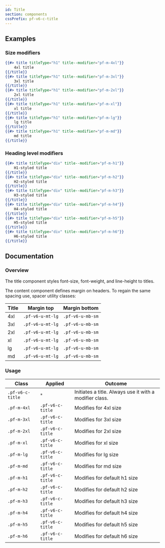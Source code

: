 ```yaml
---
id: Title
section: components
cssPrefix: pf-v6-c-title
---
```


## Examples

### Size modifiers

```hbs
{{#> title titleType="h1" title--modifier="pf-m-4xl"}}
    4xl title
{{/title}}
{{#> title titleType="h1" title--modifier="pf-m-3xl"}}
    3xl title
{{/title}}
{{#> title titleType="h1" title--modifier="pf-m-2xl"}}
    2xl title
{{/title}}
{{#> title titleType="h1" title--modifier="pf-m-xl"}}
    xl title
{{/title}}
{{#> title titleType="h1" title--modifier="pf-m-lg"}}
    lg title
{{/title}}
{{#> title titleType="h1" title--modifier="pf-m-md"}}
    md title
{{/title}}
```

### Heading level modifiers

```hbs
{{#> title titleType="div" title--modifier="pf-m-h1"}}
    H1-styled title
{{/title}}
{{#> title titleType="div" title--modifier="pf-m-h2"}}
    H2-styled title
{{/title}}
{{#> title titleType="div" title--modifier="pf-m-h3"}}
    H3-styled title
{{/title}}
{{#> title titleType="div" title--modifier="pf-m-h4"}}
    H4-styled title
{{/title}}
{{#> title titleType="div" title--modifier="pf-m-h5"}}
    H5-styled title
{{/title}}
{{#> title titleType="div" title--modifier="pf-m-h6"}}
    H6-styled title
{{/title}}
```

## Documentation

### Overview

The title component styles font-size, font-weight, and line-height to titles.

The content component defines margin on headers. To regain the same spacing use, spacer utility classes:

| Title | Margin top       | Margin bottom    |
| ----- | ---------------- | ---------------- |
| 4xl   | `.pf-v6-u-mt-lg` | `.pf-v6-u-mb-sm` |
| 3xl   | `.pf-v6-u-mt-lg` | `.pf-v6-u-mb-sm` |
| 2xl   | `.pf-v6-u-mt-lg` | `.pf-v6-u-mb-sm` |
| xl    | `.pf-v6-u-mt-lg` | `.pf-v6-u-mb-sm` |
| lg    | `.pf-v6-u-mt-lg` | `.pf-v6-u-mb-sm` |
| md    | `.pf-v6-u-mt-lg` | `.pf-v6-u-mb-sm` |

### Usage

| Class            | Applied          | Outcome                                                 |
| ---------------- | ---------------- | ------------------------------------------------------- |
| `.pf-v6-c-title` | `*`              | Initiates a title. Always use it with a modifier class. |
| `.pf-m-4xl`      | `.pf-v6-c-title` | Modifies for 4xl size                                   |
| `.pf-m-3xl`      | `.pf-v6-c-title` | Modifies for 3xl size                                   |
| `.pf-m-2xl`      | `.pf-v6-c-title` | Modifies for 2xl size                                   |
| `.pf-m-xl`       | `.pf-v6-c-title` | Modifies for xl size                                    |
| `.pf-m-lg`       | `.pf-v6-c-title` | Modifies for lg size                                    |
| `.pf-m-md`       | `.pf-v6-c-title` | Modifies for md size                                    |
| `.pf-m-h1`       | `.pf-v6-c-title` | Modifies for default h1 size                            |
| `.pf-m-h2`       | `.pf-v6-c-title` | Modifies for default h2 size                            |
| `.pf-m-h3`       | `.pf-v6-c-title` | Modifies for default h3 size                            |
| `.pf-m-h4`       | `.pf-v6-c-title` | Modifies for default h4 size                            |
| `.pf-m-h5`       | `.pf-v6-c-title` | Modifies for default h5 size                            |
| `.pf-m-h6`       | `.pf-v6-c-title` | Modifies for default h6 size                            |
